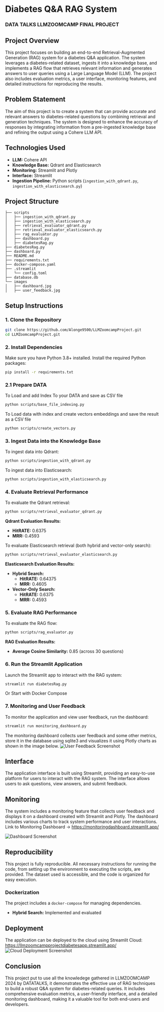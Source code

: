 # Diabetes Q&A RAG System
### DATA TALKS LLMZOOMCAMP FINAL PROJECT

## Project Overview

This project focuses on building an end-to-end Retrieval-Augmented Generation (RAG) system for a diabetes Q&A application. The system leverages a diabetes-related dataset, ingests it into a knowledge base, and implements a RAG flow that retrieves relevant information and generates answers to user queries using a Large Language Model (LLM). The project also includes evaluation metrics, a user interface, monitoring features, and detailed instructions for reproducing the results.

## Problem Statement

The aim of this project is to create a system that can provide accurate and relevant answers to diabetes-related questions by combining retrieval and generation techniques. The system is designed to enhance the accuracy of responses by integrating information from a pre-ingested knowledge base and refining the output using a Cohere LLM API.

## Technologies Used

- **LLM:** Cohere API
- **Knowledge Base:** Qdrant and Elasticsearch
- **Monitoring:** Streamlit and Plotly
- **Interface:** Streamlit
- **Ingestion Pipeline:** Python scripts (`ingestion_with_qdrant.py`, `ingestion_with_elasticsearch.py`)

## Project Structure

```plaintext
├── scripts
│   ├── ingestion_with_qdrant.py
│   ├── ingestion_with_elasticsearch.py
│   ├── retrieval_evaluator_qdrant.py
│   ├── retrieval_evaluator_elasticsearch.py
│   ├── rag_evaluator.py
│   ├── dashboard.py
│   ├── diabetesRag.py
├── diabetesRag.py               
├── dashboard.py               
├── README.md
├── requirements.txt
├── docker-compose.yaml
├── .streamlit
│   └── config.toml
├── database.db           
└── images                
│   ├── dashboard.jpg
│   ├── user_feedback.jpg
```

## Setup Instructions

### 1. Clone the Repository

```bash
git clone https://github.com/Alonge9500/LLMZoomcampProject.git
cd LLMZoomcampProject.git
```

### 2. Install Dependencies

Make sure you have Python 3.8+ installed. Install the required Python packages:

```bash
pip install -r requirements.txt
```

### 2.1 Prepare DATA

To Load and add Index To your DATA and save as CSV file

```bash
python scripts/base_file_indexing.py
```
To Load data with index and create vectors embeddings and save the result as a CSV file

```bash
python scripts/create_vectors.py
```

### 3. Ingest Data into the Knowledge Base

To ingest data into Qdrant:

```bash
python scripts/ingestion_with_qdrant.py
```

To ingest data into Elasticsearch:

```bash
python scripts/ingestion_with_elasticsearch.py
```

### 4. Evaluate Retrieval Performance

To evaluate the Qdrant retrieval:

```bash
python scripts/retrieval_evaluator_qdrant.py
```

**Qdrant Evaluation Results:**
- **HitRATE:** 0.6375
- **MRR:** 0.4593

To evaluate Elasticsearch retrieval (both hybrid and vector-only search):

```bash
python scripts/retrieval_evaluator_elasticsearch.py
```

**Elasticsearch Evaluation Results:**
- **Hybrid Search:**
  - **HitRATE:** 0.64375
  - **MRR:** 0.4605
- **Vector-Only Search:**
  - **HitRATE:** 0.6375
  - **MRR:** 0.4593

### 5. Evaluate RAG Performance

To evaluate the RAG flow:

```bash
python scripts/rag_evaluator.py
```

**RAG Evaluation Results:**
- **Average Cosine Similarity:** 0.85 (across 30 questions)

### 6. Run the Streamlit Application

Launch the Streamlit app to interact with the RAG system:

```bash
streamlit run diabetesRag.py
```
 Or Start with Docker Compose

### 7. Monitoring and User Feedback

To monitor the application and view user feedback, run the dashboard:

```bash
streamlit run monitoring_dashboard.py
```

The monitoring dashboard collects user feedback and some other metrics, store it in the database using sqlite3 and visualizes it using Plotly charts as shown in the image below.
![User Feedback Screenshot](/images/user_feedback.JPG)

## Interface

The application interface is built using Streamlit, providing an easy-to-use platform for users to interact with the RAG system. The interface allows users to ask questions, view answers, and submit feedback.

## Monitoring

The system includes a monitoring feature that collects user feedback and displays it on a dashboard created with Streamlit and Plotly. The dashboard includes various charts to track system performance and user interactions.
Link to Monitoring Dashboard -> https://monitoringdashboard.streamlit.app/

![Dashboard Screenshot](/images/dashboard.JPG)

## Reproducibility

This project is fully reproducible. All necessary instructions for running the code, from setting up the environment to executing the scripts, are provided. The dataset used is accessible, and the code is organized for easy execution. 

### Dockerization

The project includes a `docker-compose` for managing dependencies.


- **Hybrid Search:** Implemented and evaluated


## Deployment

The application can be deployed to the cloud using Streamlit Cloud: https://llmzoomcampprojectdiabetesapp.streamlit.app/
![Cloud Deployment Screenshot](/images/cloud.JPG)

## Conclusion

This project put to use all the knowledege gathered in LLMZOOMCAMP 2024 by DATATALKS, it demonstrates the effective use of RAG techniques to build a robust Q&A system for diabetes-related queries. It includes comprehensive evaluation metrics, a user-friendly interface, and a detailed monitoring dashboard, making it a valuable tool for both end-users and developers.
